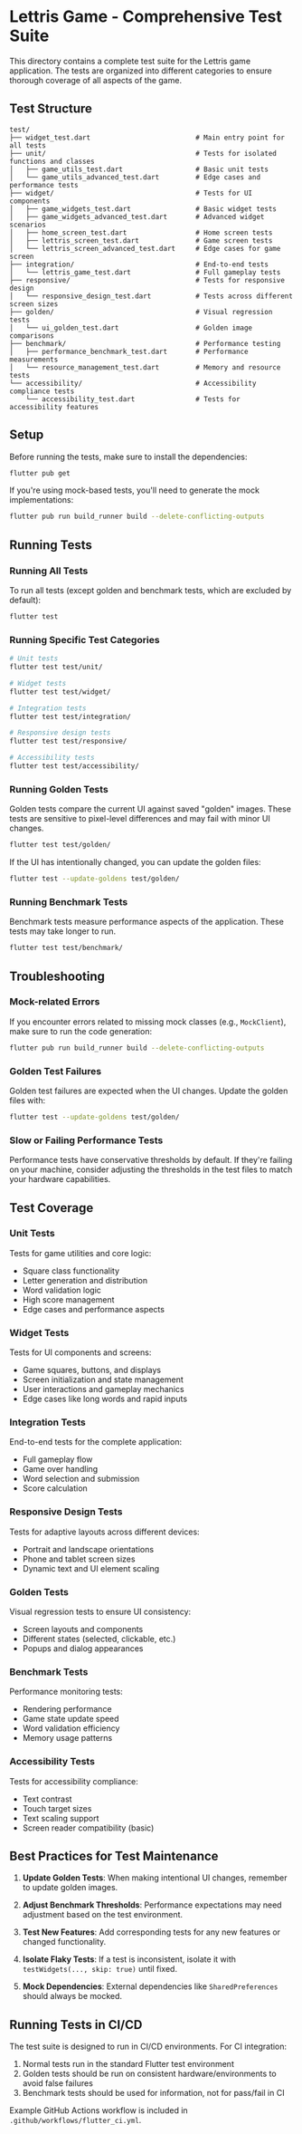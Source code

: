# Lettris Game - Comprehensive Test Suite

This directory contains a complete test suite for the Lettris game application. The tests are organized into different categories to ensure thorough coverage of all aspects of the game.

## Test Structure

```
test/
├── widget_test.dart                          # Main entry point for all tests
├── unit/                                     # Tests for isolated functions and classes
│   ├── game_utils_test.dart                  # Basic unit tests
│   └── game_utils_advanced_test.dart         # Edge cases and performance tests
├── widget/                                   # Tests for UI components
│   ├── game_widgets_test.dart                # Basic widget tests
│   ├── game_widgets_advanced_test.dart       # Advanced widget scenarios
│   ├── home_screen_test.dart                 # Home screen tests
│   ├── lettris_screen_test.dart              # Game screen tests
│   └── lettris_screen_advanced_test.dart     # Edge cases for game screen
├── integration/                              # End-to-end tests
│   └── lettris_game_test.dart                # Full gameplay tests
├── responsive/                               # Tests for responsive design
│   └── responsive_design_test.dart           # Tests across different screen sizes
├── golden/                                   # Visual regression tests
│   └── ui_golden_test.dart                   # Golden image comparisons
├── benchmark/                                # Performance testing
│   ├── performance_benchmark_test.dart       # Performance measurements
│   └── resource_management_test.dart         # Memory and resource tests
└── accessibility/                            # Accessibility compliance tests
    └── accessibility_test.dart               # Tests for accessibility features
```

## Setup

Before running the tests, make sure to install the dependencies:

```bash
flutter pub get
```

If you're using mock-based tests, you'll need to generate the mock implementations:

```bash
flutter pub run build_runner build --delete-conflicting-outputs
```

## Running Tests

### Running All Tests

To run all tests (except golden and benchmark tests, which are excluded by default):

```bash
flutter test
```

### Running Specific Test Categories

```bash
# Unit tests
flutter test test/unit/

# Widget tests
flutter test test/widget/

# Integration tests
flutter test test/integration/

# Responsive design tests
flutter test test/responsive/

# Accessibility tests
flutter test test/accessibility/
```

### Running Golden Tests

Golden tests compare the current UI against saved "golden" images. These tests are sensitive to pixel-level differences and may fail with minor UI changes.

```bash
flutter test test/golden/
```

If the UI has intentionally changed, you can update the golden files:

```bash
flutter test --update-goldens test/golden/
```

### Running Benchmark Tests

Benchmark tests measure performance aspects of the application. These tests may take longer to run.

```bash
flutter test test/benchmark/
```

## Troubleshooting

### Mock-related Errors

If you encounter errors related to missing mock classes (e.g., `MockClient`), make sure to run the code generation:

```bash
flutter pub run build_runner build --delete-conflicting-outputs
```

### Golden Test Failures

Golden test failures are expected when the UI changes. Update the golden files with:

```bash
flutter test --update-goldens test/golden/
```

### Slow or Failing Performance Tests

Performance tests have conservative thresholds by default. If they're failing on your machine, consider adjusting the thresholds in the test files to match your hardware capabilities.

## Test Coverage

### Unit Tests

Tests for game utilities and core logic:
- Square class functionality
- Letter generation and distribution
- Word validation logic
- High score management
- Edge cases and performance aspects

### Widget Tests

Tests for UI components and screens:
- Game squares, buttons, and displays
- Screen initialization and state management
- User interactions and gameplay mechanics
- Edge cases like long words and rapid inputs

### Integration Tests

End-to-end tests for the complete application:
- Full gameplay flow
- Game over handling
- Word selection and submission
- Score calculation

### Responsive Design Tests

Tests for adaptive layouts across different devices:
- Portrait and landscape orientations
- Phone and tablet screen sizes
- Dynamic text and UI element scaling

### Golden Tests

Visual regression tests to ensure UI consistency:
- Screen layouts and components
- Different states (selected, clickable, etc.)
- Popups and dialog appearances

### Benchmark Tests

Performance monitoring tests:
- Rendering performance
- Game state update speed
- Word validation efficiency
- Memory usage patterns

### Accessibility Tests

Tests for accessibility compliance:
- Text contrast
- Touch target sizes
- Text scaling support
- Screen reader compatibility (basic)

## Best Practices for Test Maintenance

1. **Update Golden Tests**: When making intentional UI changes, remember to update golden images.

2. **Adjust Benchmark Thresholds**: Performance expectations may need adjustment based on the test environment.

3. **Test New Features**: Add corresponding tests for any new features or changed functionality.

4. **Isolate Flaky Tests**: If a test is inconsistent, isolate it with `testWidgets(..., skip: true)` until fixed.

5. **Mock Dependencies**: External dependencies like `SharedPreferences` should always be mocked.

## Running Tests in CI/CD

The test suite is designed to run in CI/CD environments. For CI integration:

1. Normal tests run in the standard Flutter test environment
2. Golden tests should be run on consistent hardware/environments to avoid false failures
3. Benchmark tests should be used for information, not for pass/fail in CI

Example GitHub Actions workflow is included in `.github/workflows/flutter_ci.yml`.
